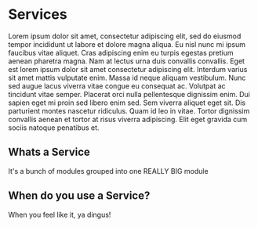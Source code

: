 # Services

Lorem ipsum dolor sit amet, consectetur adipiscing elit, sed do eiusmod tempor incididunt ut labore et dolore magna aliqua. Eu nisl nunc mi ipsum faucibus vitae aliquet. Cras adipiscing enim eu turpis egestas pretium aenean pharetra magna. Nam at lectus urna duis convallis convallis. Eget est lorem ipsum dolor sit amet consectetur adipiscing elit. Interdum varius sit amet mattis vulputate enim. Massa id neque aliquam vestibulum. Nunc sed augue lacus viverra vitae congue eu consequat ac. Volutpat ac tincidunt vitae semper. Placerat orci nulla pellentesque dignissim enim. Dui sapien eget mi proin sed libero enim sed. Sem viverra aliquet eget sit. Dis parturient montes nascetur ridiculus. Quam id leo in vitae. Tortor dignissim convallis aenean et tortor at risus viverra adipiscing. Elit eget gravida cum sociis natoque penatibus et.

## Whats a Service

It's a bunch of modules grouped into one REALLY BIG module

## When do you use a Service?

When you feel like it, ya dingus!


<!-- ##DOCS-SOURCER-START
{
  "sourcePlugin": "local-copier",
  "hash": "1a22af2e967808b7e4fa3f5d6744cafe"
}
##DOCS-SOURCER-END -->
